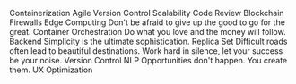 Containerization Agile Version Control Scalability Code Review Blockchain Firewalls Edge Computing Don't be afraid to give up the good to go for the great.
Container Orchestration Do what you love and the money will follow. Backend Simplicity is the ultimate sophistication. Replica Set Difficult roads often lead to beautiful destinations. Work hard in silence, let your success be your noise. Version Control NLP Opportunities don't happen. You create them. UX Optimization

